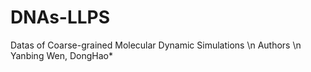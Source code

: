 # DNAs-LLPS
Datas of Coarse-grained Molecular Dynamic Simulations \n
Authors \n
Yanbing Wen, DongHao*
